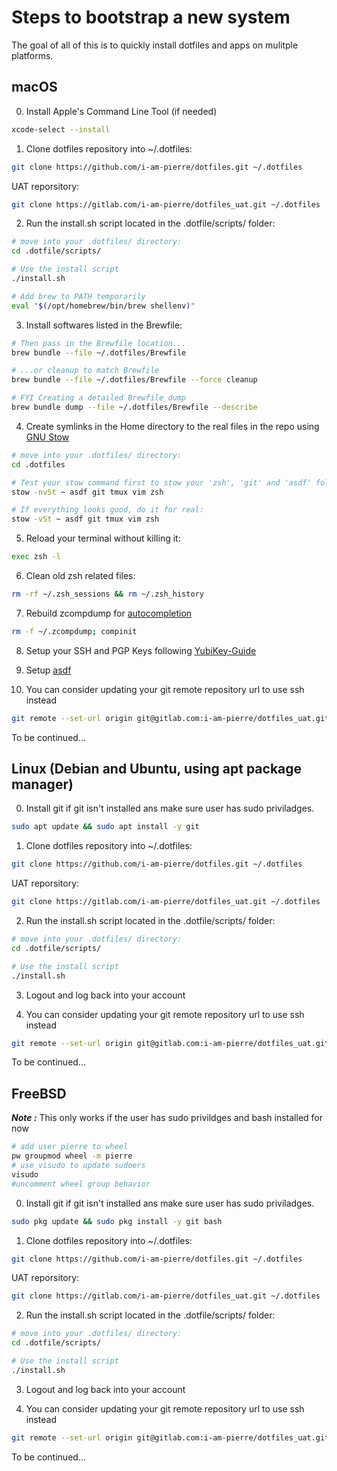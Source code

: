 # Steps to bootstrap a new system

The goal of all of this is to quickly install dotfiles and apps on mulitple platforms.

## macOS

0. Install Apple's Command Line Tool (if needed)

```zsh
xcode-select --install
```

1. Clone dotfiles repository into ~/.dotfiles:

```zsh
git clone https://github.com/i-am-pierre/dotfiles.git ~/.dotfiles
```

UAT reporsitory:

```zsh
git clone https://gitlab.com/i-am-pierre/dotfiles_uat.git ~/.dotfiles
```

2. Run the install.sh script located in the .dotfile/scripts/ folder:

```zsh
# move into your .dotfiles/ directory:
cd .dotfile/scripts/

# Use the install script
./install.sh
```

```zsh
# Add brew to PATH temporarily
eval "$(/opt/homebrew/bin/brew shellenv)"
```

3. Install softwares listed in the Brewfile:

```zsh
# Then pass in the Brewfile location...
brew bundle --file ~/.dotfiles/Brewfile

# ...or cleanup to match Brewfile
brew bundle --file ~/.dotfiles/Brewfile --force cleanup

# FYI Creating a detailed Brewfile dump
brew bundle dump --file ~/.dotfiles/Brewfile --describe
```

4. Create symlinks in the Home directory to the real files in the repo using [GNU Stow](https://www.gnu.org/software/stow/)

```zsh
# move into your .dotfiles/ directory:
cd .dotfiles

# Test your stow command first to stow your 'zsh', 'git' and 'asdf' folders:
stow -nvSt ~ asdf git tmux vim zsh

# If everything looks good, do it for real:
stow -vSt ~ asdf git tmux vim zsh
```

5. Reload your terminal without killing it:

```zsh
exec zsh -l
```

6. Clean old zsh related files:

```zsh
rm -rf ~/.zsh_sessions && rm ~/.zsh_history
```

7. Rebuild zcompdump for [autocompletion](https://docs.brew.sh/Shell-Completion)

```zsh
rm -f ~/.zcompdump; compinit
```

8. Setup your SSH and PGP Keys following [YubiKey-Guide](https://github.com/drduh/YubiKey-Guide)

9. Setup [asdf](https://asdf-vm.com/guide/getting-started.htm)

10. You can consider updating your git remote repository url to use ssh instead

```zsh
git remote --set-url origin git@gitlab.com:i-am-pierre/dotfiles_uat.git
```

To be continued...

## Linux (Debian and Ubuntu, using apt package manager)

0. Install git if git isn't installed ans make sure user has sudo priviladges.

```zsh
sudo apt update && sudo apt install -y git
```

1. Clone dotfiles repository into ~/.dotfiles:

```zsh
git clone https://github.com/i-am-pierre/dotfiles.git ~/.dotfiles
```

UAT reporsitory:

```zsh
git clone https://gitlab.com/i-am-pierre/dotfiles_uat.git ~/.dotfiles
```

2. Run the install.sh script located in the .dotfile/scripts/ folder:

```zsh
# move into your .dotfiles/ directory:
cd .dotfile/scripts/

# Use the install script
./install.sh
```

3. Logout and log back into your account

4. You can consider updating your git remote repository url to use ssh instead

```zsh
git remote --set-url origin git@gitlab.com:i-am-pierre/dotfiles_uat.git
```

To be continued...

## FreeBSD

***Note :*** This only works if the user has sudo privildges and bash installed for now

```zsh
# add user pierre to wheel
pw groupmod wheel -m pierre
# use visudo to update sudoers
visudo
#uncomment wheel group behavior
```

0. Install git if git isn't installed ans make sure user has sudo priviladges.

```zsh
sudo pkg update && sudo pkg install -y git bash
```

1. Clone dotfiles repository into ~/.dotfiles:

```zsh
git clone https://github.com/i-am-pierre/dotfiles.git ~/.dotfiles
```

UAT reporsitory:

```zsh
git clone https://gitlab.com/i-am-pierre/dotfiles_uat.git ~/.dotfiles
```

2. Run the install.sh script located in the .dotfile/scripts/ folder:

```zsh
# move into your .dotfiles/ directory:
cd .dotfile/scripts/

# Use the install script
./install.sh
```

3. Logout and log back into your account

4. You can consider updating your git remote repository url to use ssh instead

```zsh
git remote --set-url origin git@gitlab.com:i-am-pierre/dotfiles_uat.git
```

To be continued...

